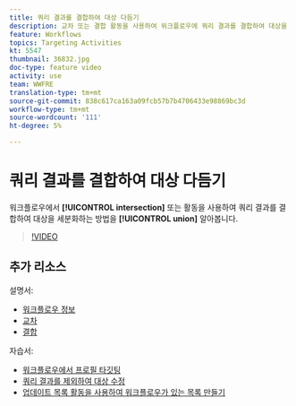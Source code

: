```yaml
---
title: 쿼리 결과를 결합하여 대상 다듬기
description: 교차 또는 결합 활동을 사용하여 워크플로우에 쿼리 결과를 결합하여 대상을 세분화하는 방법을 알아봅니다.
feature: Workflows
topics: Targeting Activities
kt: 5547
thumbnail: 36832.jpg
doc-type: feature video
activity: use
team: WWFRE
translation-type: tm+mt
source-git-commit: 838c617ca163a09fcb57b7b4706433e98869bc3d
workflow-type: tm+mt
source-wordcount: '111'
ht-degree: 5%

---
```



# 쿼리 결과를 결합하여 대상 다듬기

워크플로우에서 **[!UICONTROL intersection]** 또는 활동을 사용하여 쿼리 결과를 결합하여 대상을 세분화하는 방법을 **[!UICONTROL union]** 알아봅니다.

>[!VIDEO](https://video.tv.adobe.com/v/36832?quality=12)

## 추가 리소스

설명서:

* [워크플로우 정보](https://docs.adobe.com/content/help/en/campaign-classic/using/automating-with-workflows/introduction/about-workflows.html)
* [교차](https://docs.adobe.com/content/help/en/campaign-classic/using/automating-with-workflows/targeting-activities/intersection.html)
* [결합](https://docs.adobe.com/content/help/en/campaign-classic/using/automating-with-workflows/targeting-activities/union.html)

자습서:

* [워크플로우에서 프로필 타깃팅](/help/getting-started/targeting-profiles-in-a-workflow.md)
* [쿼리 결과를 제외하여 대상 수정](/help/automating-with-workflows/refining-targets-by-excluding-query-results.md)
* [업데이트 목록 활동을 사용하여 워크플로우가 있는 목록 만들기](/help/automating-with-workflows/using-the-update-list-activity.md)
